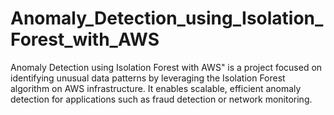 # Anomaly_Detection_using_Isolation_Forest_with_AWS
Anomaly Detection using Isolation Forest with AWS" is a project focused on identifying unusual data patterns by leveraging the Isolation Forest algorithm on AWS infrastructure. It enables scalable, efficient anomaly detection for applications such as fraud detection or network monitoring.
